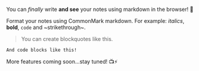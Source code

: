 You can _finally_ write **and see** your notes using markdown in the browser! 🎉

Format your notes using CommonMark markdown. For example: _italics_, **bold**, `code` and ~strikethrough~.

> You can create blockquotes like this.

```
And code blocks like this!
```

More features coming soon…stay tuned! 📺⚡️

